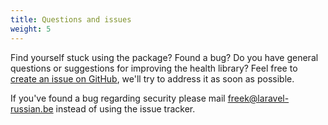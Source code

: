 ```yaml
---
title: Questions and issues
weight: 5
---
```


Find yourself stuck using the package? Found a bug? Do you have general questions or suggestions for improving the health library? Feel free to [create an issue on GitHub](https://github.com/laravel-russian/laravel-translatable/issues), we'll try to address it as soon as possible.

If you've found a bug regarding security please mail [freek@laravel-russian.be](mailto:freek@laravel-russian.be) instead of using the issue tracker.
